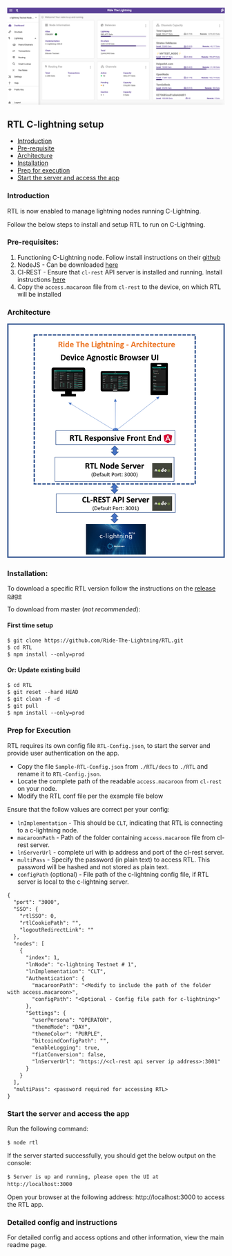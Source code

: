 ![](../screenshots/RTL-CLT-Dashboard.png)

## RTL C-lightning setup

* [Introduction](#intro)
* [Pre-requisite](#prereq)
* [Architecture](#arch)
* [Installation](#install)
* [Prep for execution](#prep)
* [Start the server and access the app](#start)

### <a name="intro"></a>Introduction
RTL is now enabled to manage lightning nodes running C-Lightning.

Follow the below steps to install and setup RTL to run on C-Lightning.

### <a name="prereq"></a>Pre-requisites:
1. Functioning C-Lightning node. Follow install instructions on their [github](https://github.com/ElementsProject/lightning)
2. NodeJS - Can be downloaded [here](https://nodejs.org/en/download)
3. Cl-REST - Ensure that `cl-rest` API server is installed and running. Install instructions [here](https://github.com/Ride-The-Lightning/c-lightning-REST)
4. Copy the `access.macaroon` file from `cl-rest` to the device, on which RTL will be installed

### <a name="arch"></a>Architecture
![](../screenshots/RTL-CLT-Arch-2.png)

### <a name="install"></a>Installation:
To download a specific RTL version follow the instructions on the [release page](https://github.com/Ride-The-Lightning/RTL/releases)

To download from master (*not recommended*):

#### First time setup
```
$ git clone https://github.com/Ride-The-Lightning/RTL.git
$ cd RTL
$ npm install --only=prod
```

#### Or: Update existing build
```
$ cd RTL
$ git reset --hard HEAD
$ git clean -f -d
$ git pull
$ npm install --only=prod
```
### <a name="prep"></a>Prep for Execution
RTL requires its own config file `RTL-Config.json`, to start the server and provide user authentication on the app. 
* Copy the file `Sample-RTL-Config.json` from `./RTL/docs` to `./RTL` and rename it to `RTL-Config.json`.
* Locate the complete path of the readable `access.macaroon` from `cl-rest` on your node.
* Modify the RTL conf file per the example file below

Ensure that the follow values are correct per your config:
* `lnImplementation` - This should be `CLT`, indicating that RTL is connecting to a c-lightning node.
* `macaroonPath` - Path of the folder containing `access.macaroon` file from cl-rest server.
* `lnServerUrl` - complete url with ip address and port of the cl-rest server.
* `multiPass` - Specify the password (in plain text) to access RTL. This password will be hashed and not stored as plain text.
* `configPath` (optional) - File path of the c-lightning config file, if RTL server is local to the c-lightning server.

```
{
  "port": "3000",
  "SSO": {
    "rtlSSO": 0,
    "rtlCookiePath": "",
    "logoutRedirectLink": ""
  },
  "nodes": [
    {
      "index": 1,
      "lnNode": "c-lightning Testnet # 1",
      "lnImplementation": "CLT",
      "Authentication": {
        "macaroonPath": "<Modify to include the path of the folder with access.macaroon>",
        "configPath": "<Optional - Config file path for c-lightning>"
      },
      "Settings": {
        "userPersona": "OPERATOR",
        "themeMode": "DAY",
        "themeColor": "PURPLE",
        "bitcoindConfigPath": "",
        "enableLogging": true,
        "fiatConversion": false,
        "lnServerUrl": "https://<cl-rest api server ip address>:3001"
      }
    }
  ],
  "multiPass": <password required for accessing RTL>
}
```
### <a name="start"></a>Start the server and access the app
Run the following command:

`$ node rtl`

If the server started successfully, you should get the below output on the console:

`$ Server is up and running, please open the UI at http://localhost:3000`

Open your browser at the following address: http://localhost:3000 to access the RTL app.

### Detailed config and instructions
For detailed config and access options and other information, view the main readme page.
